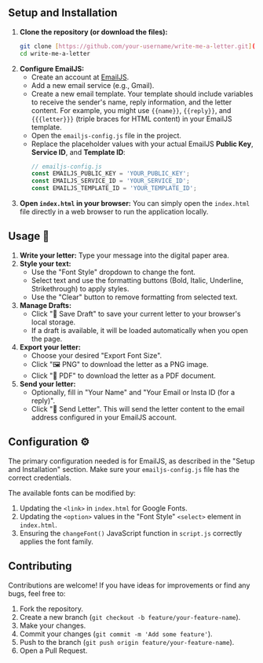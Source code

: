 ## Setup and Installation 

1.  **Clone the repository (or download the files):**
    ```bash
    git clone [https://github.com/your-username/write-me-a-letter.git](https://github.com/your-username/write-me-a-letter.git)
    cd write-me-a-letter
    ```
2.  **Configure EmailJS:**
    * Create an account at [EmailJS](https://www.emailjs.com/).
    * Add a new email service (e.g., Gmail).
    * Create a new email template. Your template should include variables to receive the sender's name, reply information, and the letter content. For example, you might use `{{name}}`, `{{reply}}`, and `{{{letter}}}` (triple braces for HTML content) in your EmailJS template.
    * Open the `emailjs-config.js` file in the project.
    * Replace the placeholder values with your actual EmailJS **Public Key**, **Service ID**, and **Template ID**:
        ```javascript
        // emailjs-config.js
        const EMAILJS_PUBLIC_KEY = 'YOUR_PUBLIC_KEY';
        const EMAILJS_SERVICE_ID = 'YOUR_SERVICE_ID';
        const EMAILJS_TEMPLATE_ID = 'YOUR_TEMPLATE_ID';
        ```
3.  **Open `index.html` in your browser:**
    You can simply open the `index.html` file directly in a web browser to run the application locally.

## Usage 📝

1.  **Write your letter:** Type your message into the digital paper area.
2.  **Style your text:**
    * Use the "Font Style" dropdown to change the font.
    * Select text and use the formatting buttons (Bold, Italic, Underline, Strikethrough) to apply styles.
    * Use the "Clear" button to remove formatting from selected text.
3.  **Manage Drafts:**
    * Click "💾 Save Draft" to save your current letter to your browser's local storage.
    * If a draft is available, it will be loaded automatically when you open the page.
4.  **Export your letter:**
    * Choose your desired "Export Font Size".
    * Click "🖼️ PNG" to download the letter as a PNG image.
    * Click "📄 PDF" to download the letter as a PDF document.
5.  **Send your letter:**
    * Optionally, fill in "Your Name" and "Your Email or Insta ID (for a reply)".
    * Click "📮 Send Letter". This will send the letter content to the email address configured in your EmailJS account.

## Configuration ⚙️

The primary configuration needed is for EmailJS, as described in the "Setup and Installation" section. Make sure your `emailjs-config.js` file has the correct credentials.

The available fonts can be modified by:
1.  Updating the `<link>` in `index.html` for Google Fonts.
2.  Updating the `<option>` values in the "Font Style" `<select>` element in `index.html`.
3.  Ensuring the `changeFont()` JavaScript function in `script.js` correctly applies the font family.

## Contributing 

Contributions are welcome! If you have ideas for improvements or find any bugs, feel free to:

1.  Fork the repository.
2.  Create a new branch (`git checkout -b feature/your-feature-name`).
3.  Make your changes.
4.  Commit your changes (`git commit -m 'Add some feature'`).
5.  Push to the branch (`git push origin feature/your-feature-name`).
6.  Open a Pull Request.



